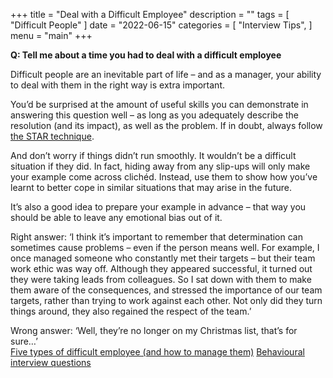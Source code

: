 +++
title = "Deal with a Difficult Employee"
description = ""
tags = [
    "Difficult People"
]
date = "2022-06-15"
categories = [
    "Interview Tips",
]
menu = "main"
+++

**Q: Tell me about a time you had to deal with a difficult employee**  

Difficult people are an inevitable part of life – and as a manager, your ability to deal with them in the right way is extra important.  

You’d be surprised at the amount of useful skills you can demonstrate in answering this question well – as long as you adequately describe the resolution (and its impact), as well as the problem. If in doubt, always follow [the STAR technique](https://www.reed.co.uk/career-advice/star-technique-what-you-need-to-know/).  

And don’t worry if things didn’t run smoothly. It wouldn’t be a difficult situation if they did. In fact, hiding away from any slip-ups will only make your example come across clichéd. Instead, use them to show how you’ve learnt to better cope in similar situations that may arise in the future.  

It’s also a good idea to prepare your example in advance – that way you should be able to leave any emotional bias out of it.  

Right answer: ‘I think it’s important to remember that determination can sometimes cause problems – even if the person means well. For example, I once managed someone who constantly met their targets – but their team work ethic was way off. Although they appeared successful, it turned out they were taking leads from colleagues. So I sat down with them to make them aware of the consequences, and stressed the importance of our team targets, rather than trying to work against each other. Not only did they turn things around, they also regained the respect of the team.’  

Wrong answer: ‘Well, they’re no longer on my Christmas list, that’s for sure…’  
[Five types of difficult employee (and how to manage them)](https://www.reed.co.uk/career-advice/five-types-of-difficult-employee-and-how-to-manage/)
[Behavioural interview questions](https://www.reed.co.uk/career-advice/behavioural-interview-questions/)

